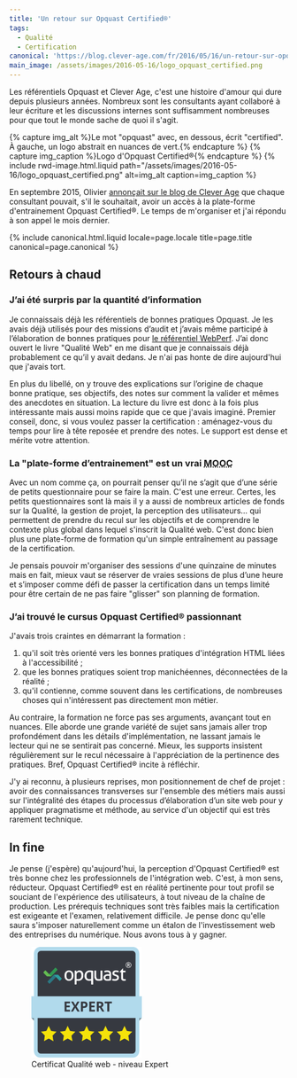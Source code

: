 ```yaml
---
title: 'Un retour sur Opquast Certified®'
tags:
  - Qualité
  - Certification
canonical: 'https://blog.clever-age.com/fr/2016/05/16/un-retour-sur-opquast-certified/'
main_image: /assets/images/2016-05-16/logo_opquast_certified.png
---
```


Les référentiels Opquast et Clever Age, c'est une histoire d'amour qui dure
depuis plusieurs années. Nombreux sont les consultants ayant collaboré à leur
écriture et les discussions internes sont suffisamment nombreuses pour que tout
le monde sache de quoi il s'agit.

<!-- more -->

{% capture img_alt %}Le mot &quot;opquast&quot; avec, en dessous, écrit
&quot;certified&quot;. À gauche, un logo abstrait en nuances de
vert.{% endcapture %} {% capture img_caption %}Logo d'Opquast
Certified®{% endcapture %} {% include rwd-image.html.liquid
path="/assets/images/2016-05-16/logo_opquast_certified.png"
alt=img_alt
caption=img_caption
%}

En septembre 2015, Olivier
[annonçait sur le blog de Clever Age](https://blog.clever-age.com/fr/2015/09/15/plateforme-dentrainement-opquast-certified/)
que chaque consultant pouvait, s'il le souhaitait, avoir un accès à la
plate-forme d'entrainement Opquast Certified®. Le temps de m'organiser et j'ai
répondu à son appel le mois dernier.

{% include canonical.html.liquid
    locale=page.locale
    title=page.title
    canonical=page.canonical
%}

## Retours à chaud

### J’ai été surpris par la quantité d’information

Je connaissais déjà les référentiels de bonnes pratiques Opquast. Je les avais
déjà utilisés pour des missions d’audit et j’avais même participé à
l’élaboration de bonnes pratiques pour
[le référentiel WebPerf](https://checklists.opquast.com/webperf/ 'Référentiel Opquast WebPerf').
J’ai donc ouvert le livre "Qualité Web" en me disant que je connaissais déjà
probablement ce qu’il y avait dedans. Je n'ai pas honte de dire aujourd'hui que
j'avais tort.

En plus du libellé, on y trouve des explications sur l’origine de chaque bonne
pratique, ses objectifs, des notes sur comment la valider et mêmes des anecdotes
en situation. La lecture du livre est donc à la fois plus intéressante mais
aussi moins rapide que ce que j'avais imaginé. Premier conseil, donc, si vous
voulez passer la certification : aménagez-vous du temps pour lire à tête reposée
et prendre des notes. Le support est dense et mérite votre attention.

### La "plate-forme d’entrainement" est un vrai <abbr title="Massive Open Online Course" lang="en">MOOC</abbr>

Avec un nom comme ça, on pourrait penser qu’il ne s’agit que d’une série de
petits questionnaire pour se faire la main. C'est une erreur. Certes, les petits
questionnaires sont là mais il y a aussi de nombreux articles de fonds sur la
Qualité, la gestion de projet, la perception des utilisateurs… qui permettent de
prendre du recul sur les objectifs et de comprendre le contexte plus global dans
lequel s'inscrit la Qualité web. C'est donc bien plus une plate-forme de
formation qu'un simple entraînement au passage de la certification.

Je pensais pouvoir m'organiser des sessions d'une quinzaine de minutes mais en
fait, mieux vaut se réserver de vraies sessions de plus d’une heure et s’imposer
comme défi de passer la certification dans un temps limité pour être certain de
ne pas faire "glisser" son planning de formation.

### J’ai trouvé le cursus Opquast Certified® passionnant

J'avais trois craintes en démarrant la formation :

1.  qu'il soit très orienté vers les bonnes pratiques d'intégration HTML liées à
    l'accessibilité ;
2.  que les bonnes pratiques soient trop manichéennes, déconnectées de la
    réalité ;
3.  qu'il contienne, comme souvent dans les certifications, de nombreuses choses
    qui n'intéressent pas directement mon métier.

Au contraire, la formation ne force pas ses arguments, avançant tout en nuances.
Elle aborde une grande variété de sujet sans jamais aller trop profondément dans
les détails d'implémentation, ne lassant jamais le lecteur qui ne se sentirait
pas concerné. Mieux, les supports insistent régulièrement sur le recul
nécessaire à l'appréciation de la pertinence des pratiques. Bref, Opquast
Certified® incite à réfléchir.

J'y ai reconnu, à plusieurs reprises, mon positionnement de chef de projet :
avoir des connaissances transverses sur l'ensemble des métiers mais aussi sur
l'intégralité des étapes du processus d’élaboration d’un site web pour y
appliquer pragmatisme et méthode, au service d'un objectif qui est très rarement
technique.

## <span lang="la">In fine</span>

Je pense (j'espère) qu'aujourd'hui, la perception d'Opquast Certified® est très
bonne chez les professionnels de l'intégration web. C'est, à mon sens,
réducteur. Opquast Certified® est en réalité pertinente pour tout profil se
souciant de l'expérience des utilisateurs, à tout niveau de la chaîne de
production. Les prérequis techniques sont très faibles mais la certification est
exigeante et l'examen, relativement difficile. Je pense donc qu'elle saura
s'imposer naturellement comme un étalon de l'investissement web des entreprises
du numérique. Nous avons tous à y gagner.

<figure>
  <a href="https://certified.opquast.com/certificate/V085B7/"><img role="img" src="/assets/images/shared/issuer_v085b7.svg" width="200" height="200" alt="Un certificat Opquast composé de 5 étoiles, avec écrit &quote;Expert&quote;"></a>
  <figcaption>Certificat Qualité web - niveau Expert</figcaption>
</figure>
